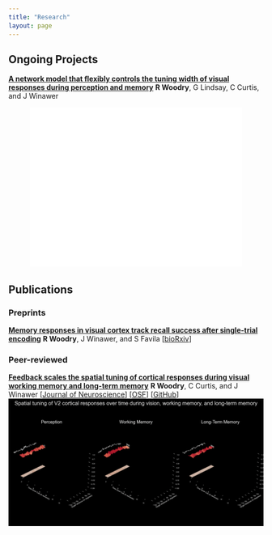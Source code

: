```yaml
---
title: "Research"
layout: page
---
```

## Ongoing Projects
[**A network model that flexibly controls the tuning width of visual responses during perception and memory**]()
**R Woodry**, G Lindsay, C Curtis, and J Winawer
<p style="text-align: center;"><iframe width="420" height="315" src="/assets/animations/MLring.mp4" frameborder="0" allowfullscreen></iframe></p>

## Publications
### Preprints
[**Memory responses in  visual cortex track recall success after single-trial encoding**](https://www.biorxiv.org/content/10.1101/2025.04.04.647327v1)
**R Woodry**, J Winawer, and S Favila
[[bioRxiv](https://www.biorxiv.org/content/10.1101/2025.04.04.647327v1)]

### Peer-reviewed
[**Feedback scales the spatial tuning of cortical responses during visual working memory and long-term memory**](https://pubmed.ncbi.nlm.nih.gov/38659957/)
**R Woodry**, C Curtis, and J Winawer
[[Journal of Neuroscience](https://www.jneurosci.org/content/45/17/e0681242025)] [[OSF](https://osf.io/4mf8j/)] [[GitHub](https://github.com/rwoodry/Woodry_Curtis_Winawer_2025)] 
![Memory in Visual Cortex](/assets/animations/V2_surfplots.gif)